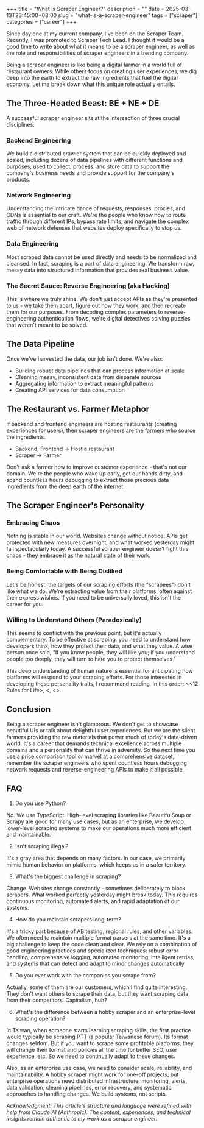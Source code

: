 +++
title = "What is Scraper Engineer?"
description = ""
date = 2025-03-13T23:45:00+08:00
slug = "what-is-a-scraper-engineer"
tags = ["scraper"]
categories = ["career"]
+++

Since day one at my current company, I've been on the Scraper Team. Recently, I was promoted to Scraper Tech Lead. I thought it would be a good time to write about what it means to be a scraper engineer, as well as the role and responsibilities of scraper engineers in a trending company.

Being a scraper engineer is like being a digital farmer in a world full of restaurant owners. While others focus on creating user experiences, we dig deep into the earth to extract the raw ingredients that fuel the digital economy. Let me break down what this unique role actually entails.

## The Three-Headed Beast: BE + NE + DE
A successful scraper engineer sits at the intersection of three crucial disciplines:

### Backend Engineering
We build a distributed crawler system that can be quickly deployed and scaled, including dozens of data pipelines with different functions and purposes, used to collect, process, and store data to support the company's business needs and provide support for the company's products.

### Network Engineering
Understanding the intricate dance of requests, responses, proxies, and CDNs is essential to our craft. We're the people who know how to route traffic through different IPs, bypass rate limits, and navigate the complex web of network defenses that websites deploy specifically to stop us.

### Data Engineering
Most scraped data cannot be used directly and needs to be normalized and cleansed. In fact, scraping is a part of data engineering. We transform raw, messy data into structured information that provides real business value.


### The Secret Sauce: Reverse Engineering (aka Hacking)
This is where we truly shine. We don't just accept APIs as they're presented to us - we take them apart, figure out how they work, and then recreate them for our purposes. From decoding complex parameters to reverse-engineering authentication flows, we're digital detectives solving puzzles that weren't meant to be solved.

## The Data Pipeline
Once we've harvested the data, our job isn't done. We're also:

- Building robust data pipelines that can process information at scale
- Cleaning messy, inconsistent data from disparate sources
- Aggregating information to extract meaningful patterns
- Creating API services for data consumption

## The Restaurant vs. Farmer Metaphor
If backend and frontend engineers are hosting restaurants (creating experiences for users), then scraper engineers are the farmers who source the ingredients.
- Backend, Frontend → Host a restaurant
- Scraper → Farmer

Don't ask a farmer how to improve customer experience - that's not our domain. We're the people who wake up early, get our hands dirty, and spend countless hours debugging to extract those precious data ingredients from the deep earth of the internet.

## The Scraper Engineer's Personality
### Embracing Chaos
Nothing is stable in our world. Websites change without notice, APIs get protected with new measures overnight, and what worked yesterday might fail spectacularly today. A successful scraper engineer doesn't fight this chaos - they embrace it as the natural state of their work.

### Being Comfortable with Being Disliked
Let's be honest: the targets of our scraping efforts (the "scrapees") don't like what we do. We're extracting value from their platforms, often against their express wishes. If you need to be universally loved, this isn't the career for you.

### Willing to Understand Others (Paradoxically)
This seems to conflict with the previous point, but it's actually complementary. To be effective at scraping, you need to understand how developers think, how they protect their data, and what they value. A wise person once said, "If you know people, they will like you; if you understand people too deeply, they will turn to hate you to protect themselves."

This deep understanding of human nature is essential for anticipating how platforms will respond to your scraping efforts. For those interested in developing these personality traits, I recommend reading, in this order: <<12 Rules for Life>, <<The Courage to Be Disliked>, <<The Laws of Human Nature>>.

## Conclusion
Being a scraper engineer isn't glamorous. We don't get to showcase beautiful UIs or talk about delightful user experiences. But we are the silent farmers providing the raw materials that power much of today's data-driven world. It's a career that demands technical excellence across multiple domains and a personality that can thrive in adversity.
So the next time you use a price comparison tool or marvel at a comprehensive dataset, remember the scraper engineers who spent countless hours debugging network requests and reverse-engineering APIs to make it all possible.

## FAQ
1. Do you use Python?

No. We use TypeScript. High-level scraping libraries like BeautifulSoup or Scrapy are good for many use cases, but as an enterprise, we develop lower-level scraping systems to make our operations much more efficient and maintainable.

2. Isn't scraping illegal?

It's a gray area that depends on many factors. In our case, we primarily mimic human behavior on platforms, which keeps us in a safer territory.

3. What's the biggest challenge in scraping?

Change. Websites change constantly - sometimes deliberately to block scrapers. What worked perfectly yesterday might break today. This requires continuous monitoring, automated alerts, and rapid adaptation of our systems.

4. How do you maintain scrapers long-term?

It's a tricky part because of AB testing, regional rules, and other variables. We often need to maintain multiple format parsers at the same time. It's a big challenge to keep the code clean and clear. We rely on a combination of good engineering practices and specialized techniques: robust error handling, comprehensive logging, automated monitoring, intelligent retries, and systems that can detect and adapt to minor changes automatically.

5. Do you ever work with the companies you scrape from?

Actually, some of them are our customers, which I find quite interesting. They don't want others to scrape their data, but they want scraping data from their competitors. Capitalism, huh?

6. What's the difference between a hobby scraper and an enterprise-level scraping operation?

In Taiwan, when someone starts learning scraping skills, the first practice would typically be scraping PTT (a popular Taiwanese forum). Its format changes seldom. But if you want to scrape some profitable platforms, they will change their format and policies all the time for better SEO, user experience, etc. So we need to continually adapt to these changes.

Also, as an enterprise use case, we need to consider scale, reliability, and maintainability. A hobby scraper might work for one-off projects, but enterprise operations need distributed infrastructure, monitoring, alerts, data validation, cleaning pipelines, error recovery, and systematic approaches to handling changes. We build systems, not scripts.


*Acknowledgment: This article's structure and language were refined with help from Claude AI (Anthropic). The content, experiences, and technical insights remain authentic to my work as a scraper engineer.*
